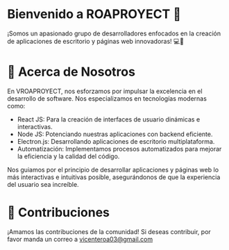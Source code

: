 # Bienvenido a ROAPROYECT 👋

¡Somos un apasionado grupo de desarrolladores enfocados en la creación de aplicaciones de escritorio y páginas web innovadoras! 💻🚀

# 🌟 Acerca de Nosotros
En VROAPROYECT, nos esforzamos por impulsar la excelencia en el desarrollo de software. Nos especializamos en tecnologías modernas como:

* React JS: Para la creación de interfaces de usuario dinámicas e interactivas.
* Node JS: Potenciando nuestras aplicaciones con backend eficiente.
* Electron.js: Desarrollando aplicaciones de escritorio multiplataforma.
* Automatización: Implementamos procesos automatizados para mejorar la eficiencia y la calidad del código.

Nos guiamos por el principio de desarrollar aplicaciones y páginas web lo más interactivas e intuitivas posible, asegurándonos de que la experiencia del usuario sea increíble.

# 🤝 Contribuciones
¡Amamos las contribuciones de la comunidad! Si deseas contribuir, por favor manda un correo a vicenteroa03@gmail.com
